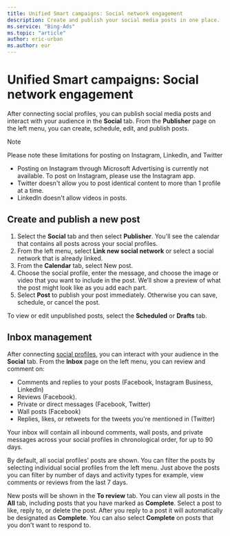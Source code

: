 ```yaml
---
title: Unified Smart campaigns: Social network engagement
description: Create and publish your social media posts in one place.
ms.service: "Bing-Ads"
ms.topic: "article"
author: eric-urban
ms.author: eur
---
```


# Unified Smart campaigns: Social network engagement

After connecting social profiles, you can publish social media posts and interact with your audience in the **Social** tab. From the **Publisher** page on the left menu, you can create, schedule, edit, and publish posts.

> [!NOTE]
> Please note these limitations for posting on Instagram, LinkedIn, and Twitter
- Posting on Instagram through Microsoft Advertising is currently not available. To post on Instagram, please use the Instagram app.
- Twitter doesn't allow you to post identical content to more than 1 profile at a time.
- LinkedIn doesn't allow videos in posts.

## Create and publish a new post

1. Select the **Social** tab and then select **Publisher**. You'll see the calendar that contains all posts across your social profiles.
1. From the left menu, select **Link new social network** or select a social network that is already linked.
1. From the **Calendar** tab, select New post.
1. Choose the social profile, enter the message, and choose the image or video that you want to include in the post. We’ll show a preview of what the post might look like as you add each part.
1. Select **Post** to publish your post immediately. Otherwise you can save, schedule, or cancel the post.

To view or edit unpublished posts, select the **Scheduled** or **Drafts** tab.

## Inbox management

After connecting [social profiles](./hlp_DMC_CONC_AccountSettings.md), you can interact with your audience in the **Social** tab. From the **Inbox** page on the left menu, you can review and comment on:

- Comments and replies to your posts (Facebook, Instagram Business, LinkedIn)
- Reviews (Facebook).
- Private or direct messages (Facebook, Twitter)
- Wall posts (Facebook)
- Replies, likes, or retweets for the tweets you're mentioned in (Twitter)

Your inbox will contain all inbound comments, wall posts, and private messages across your social profiles in chronological order, for up to 90 days.

By default, all social profiles' posts are shown. You can filter the posts by selecting individual social profiles from the left menu. Just above the posts you can filter by number of days and activity types for example, view comments or reviews from the last 7 days.

New posts will be shown in the **To review** tab. You can view all posts in the **All** tab, including posts that you have marked as **Complete**. Select a post to like, reply to, or delete the post. After you reply to a post it will automatically be designated as **Complete**. You can also select **Complete** on posts that you don't want to respond to.


